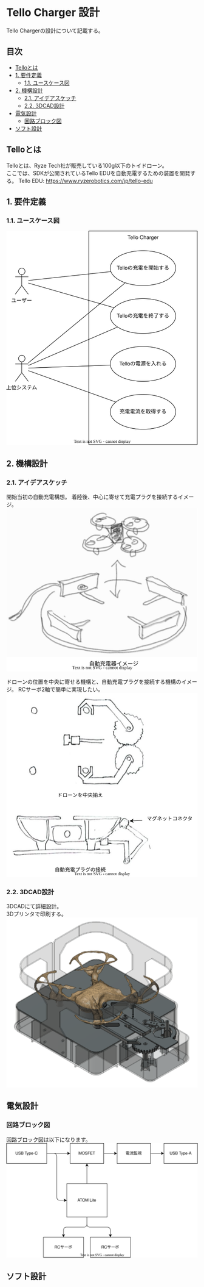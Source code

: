 <!-- omit in toc -->
# Tello Charger 設計

Tello Chargerの設計について記載する。

<!-- omit in toc -->
## 目次

- [Telloとは](#telloとは)
- [1. 要件定義](#1-要件定義)
  - [1.1. ユースケース図](#11-ユースケース図)
- [2. 機構設計](#2-機構設計)
  - [2.1. アイデアスケッチ](#21-アイデアスケッチ)
  - [2.2. 3DCAD設計](#22-3dcad設計)
- [電気設計](#電気設計)
  - [回路ブロック図](#回路ブロック図)
- [ソフト設計](#ソフト設計)

## Telloとは

Telloとは、Ryze Tech社が販売している100g以下のトイドローン。\
ここでは、SDKが公開されているTello EDUを自動充電するための装置を開発する。
Tello EDU: <https://www.ryzerobotics.com/jp/tello-edu>

## 1. 要件定義

### 1.1. ユースケース図

![usecase](img/usecase.drawio.svg)

## 2. 機構設計

### 2.1. アイデアスケッチ

開始当初の自動充電構想。
着陸後、中心に寄せて充電プラグを接続するイメージ。
![ideaSketch](img/ideaSketch.drawio.svg)

ドローンの位置を中央に寄せる機構と、自動充電プラグを接続する機構のイメージ。
RCサーボ2軸で簡単に実現したい。
![ideaSketch](img/ideaSketch2.drawio.svg)

### 2.2. 3DCAD設計

3DCADにて詳細設計。\
3Dプリンタで印刷する。
![mechaDesign](img/mechaDesign.drawio.svg)

## 電気設計

### 回路ブロック図

回路ブロック図は以下になります。
![blockDiagram](img/blockDiagram.drawio.svg)

## ソフト設計

